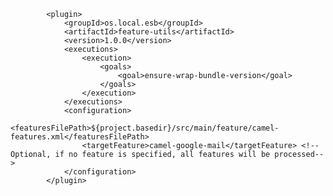             <plugin>
                <groupId>os.local.esb</groupId>
                <artifactId>feature-utils</artifactId>
                <version>1.0.0</version>
                <executions>
                    <execution>
                        <goals>
                            <goal>ensure-wrap-bundle-version</goal>
                        </goals>
                    </execution>
                </executions>
                <configuration>
                    <featuresFilePath>${project.basedir}/src/main/feature/camel-features.xml</featuresFilePath>
                    <targetFeature>camel-google-mail</targetFeature> <!-- Optional, if no feature is specified, all features will be processed-->
                </configuration>
            </plugin>
